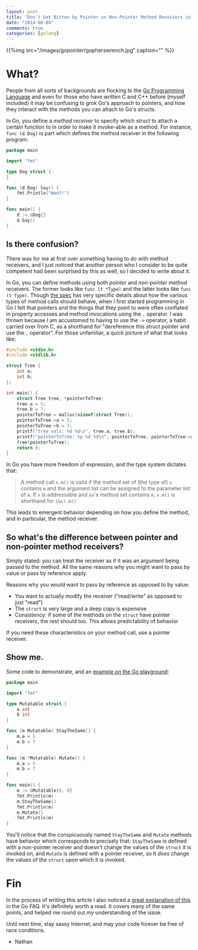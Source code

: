 ```yaml
---
layout: post
title: "Don't Get Bitten by Pointer vs Non-Pointer Method Receivers in Golang"
date: "2014-08-09"
comments: true
categories: [golang]
---
```


{{%img src="/images/gopointer/gopherswrench.jpg" caption="" %}}

# What?

People from all sorts of backgrounds are flocking to the [Go Programming Language](http://golang.org) and even for those who have written C and C++ before (myself included) it may be confusing to grok Go's approach to pointers, and how they interact with the methods you can attach to Go's structs.

In Go, you define a *method receiver* to specify which struct to attach a certain function to in order to make it invoke-able as a method.  For instance, `func (d Dog)` is part which defines the method receiver in the following program:

```go
package main

import "fmt"

type Dog struct {
}

func (d Dog) Say() {
    fmt.Println("Woof!")
}

func main() {
    d := &Dog{}
    d.Say()
}
```

## Is there confusion?

There was for me at first over something having to do with method receivers, and I just noticed that another person who I consider to be quite competent had been surprised by this as well, so I decided to write about it.

In Go, you can define methods using both *pointer* and *non-pointer* method receivers.  The former looks like `func (t *Type)` and the latter looks like `func (t Type)`.  Though [the spec](http://golang.org/ref/spec#Method_sets) has very specific details about how the various types of method calls should behave, when I first started programming in Go I felt that pointers and the things that they point to were often conflated in property accesses and method invocations using the `.` operator.  I was thrown because I am accustomed to having to use the `->` operator, a habit carried over from C, as a shorthand for "dereference this struct pointer and use the `.` operator".  For those unfamiliar, a quick picture of what that looks like:

```c
#include <stdio.h>
#include <stdlib.h>

struct Tree {
    int a;
    int b;
};

int main() {
    struct Tree tree, *pointerToTree;
    tree.a = 5;
    tree.b = 7;
    pointerToTree = malloc(sizeof(struct Tree));
    pointerToTree->a = 5;
    pointerToTree->b = 7;
    printf("tree vals: %d %d\n", tree.a, tree.b);
    printf("pointerToTree: %p %d %d\n", pointerToTree, pointerToTree->a, pointerToTree->b);
    free(pointerToTree);
    return 0;
}
``` 

In Go you have more freedom of expression, and the type system dictates that:

> A method call `x.m()` is valid if the method set of (the type of) `x` contains `m` and the argument list can be assigned to the parameter list of `m`. If `x` is addressable and `&x`'s method set contains `m`, `x.m()` is shorthand for `(&x).m()`

This leads to emergent behavior depending on how you define the method, and in particular, the method receiver.

## So what's the difference between pointer and non-pointer method receivers?

Simply stated:  you can treat the receiver as if it was an argument being passed to the method.  All the same reasons why you might want to pass by value or pass by reference apply.

Reasons why you would want to pass by reference as opposed to by value:

- You want to actually modify the receiver ("read/write" as opposed to just "read")
- The `struct` is very large and a deep copy is expensive
- Consistency: if some of the methods on the `struct` have pointer receivers, the rest should too.  This allows predictability of behavior

If you need these characteristics on your method call, use a pointer receiver.

## Show me.

Some code to demonstrate, and an [example on the Go playground](http://play.golang.org/p/O0O7Nk1SGF):

```go
package main

import "fmt"

type Mutatable struct {
    a int
    b int
}

func (m Mutatable) StayTheSame() {
    m.a = 5
    m.b = 7
}

func (m *Mutatable) Mutate() {
    m.a = 5
    m.b = 7
}

func main() {
    m := &Mutatable{0, 0}
    fmt.Println(m)
    m.StayTheSame()
    fmt.Println(m)
    m.Mutate()
    fmt.Println(m)
}
```

You'll notice that the conspicuously named `StayTheSame` and `Mutate`  methods have behavior which corresponds to precisely that:  `StayTheSame` is defined with a non-pointer receiver and doesn't change the values of the `struct` it is invoked on, and `Mutate` is defined with a pointer receiver, so it *does* change the values of the `struct` upon which it is invoked.

# Fin

In the process of writing this article I also noticed a [great explanation of this](http://golang.org/doc/faq#methods_on_values_or_pointers) in the Go FAQ.  It's definitely worth a read.  It covers many of the same points, and helped me round out my understanding of the issue.

Until next time, stay sassy Internet, and may your code forever be free of race conditions.

- Nathan